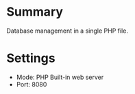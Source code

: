 # Summary

Database management in a single PHP file.

# Settings

- Mode: PHP Built-in web server
- Port: 8080

